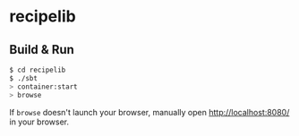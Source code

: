 # recipelib #

## Build & Run ##

```sh
$ cd recipelib
$ ./sbt
> container:start
> browse
```

If `browse` doesn't launch your browser, manually open [http://localhost:8080/](http://localhost:8080/) in your browser.
